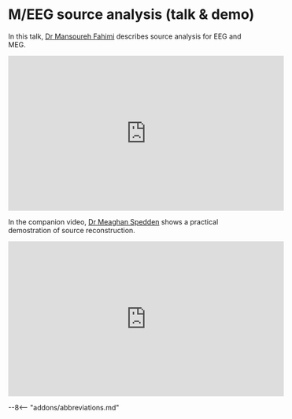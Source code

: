 # M/EEG source analysis (talk & demo)

In this talk, [Dr Mansoureh Fahimi](https://profiles.ucl.ac.uk/87018-mansoureh-fahimi-hnazaee) describes source analysis for EEG and MEG.

<iframe width="560" height="315" src="https://www.youtube.com/embed/R1elEBRbwE0?si=IwQbM07cLwkIj-YV" title="YouTube video player" frameborder="0" allow="accelerometer; autoplay; clipboard-write; encrypted-media; gyroscope; picture-in-picture; web-share" referrerpolicy="strict-origin-when-cross-origin" allowfullscreen></iframe>

In the companion video, [Dr Meaghan Spedden](https://scholar.google.com/citations?user=5B41AG0AAAAJ&hl=da) shows a practical demostration of source reconstruction.

<iframe width="560" height="315" src="https://www.youtube.com/embed/ssmmhfHmWA8?si=rYnlj7-PglpG9Ukv" title="YouTube video player" frameborder="0" allow="accelerometer; autoplay; clipboard-write; encrypted-media; gyroscope; picture-in-picture; web-share" referrerpolicy="strict-origin-when-cross-origin" allowfullscreen></iframe>

--8<-- "addons/abbreviations.md"